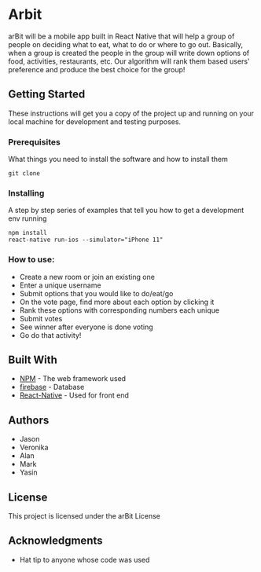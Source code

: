 # Arbit

arBit will be a mobile app built in React Native that will help a group of people on deciding what to eat, what to do or where to go out. Basically, when a group is created the people in the group will write down options of food, activities, restaurants, etc. Our algorithm will rank them based users' preference and produce the best choice for the group!

## Getting Started

These instructions will get you a copy of the project up and running on your local machine for development and testing purposes.

### Prerequisites

What things you need to install the software and how to install them

```
git clone
```

### Installing

A step by step series of examples that tell you how to get a development env running

```
npm install
react-native run-ios --simulator="iPhone 11"
```

### How to use:

* Create a new room or join an existing one
* Enter a unique username
* Submit options that you would like to do/eat/go
* On the vote page, find more about each option by clicking it
* Rank these options with corresponding numbers  each unique 
* Submit votes
* See winner after everyone is done voting
* Go do that activity! 


## Built With

* [NPM](https://www.npmjs.com/) - The web framework used
* [firebase](https://firebase.google.com/docs/web/setup) - Database
* [React-Native](https://facebook.github.io/react-native/) - Used for front end


## Authors

* Jason 
* Veronika 
* Alan 
* Mark 
* Yasin 



## License

This project is licensed under the arBit License

## Acknowledgments

* Hat tip to anyone whose code was used



